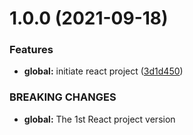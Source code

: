 # 1.0.0 (2021-09-18)


### Features

* **global:** initiate react project ([3d1d450](https://github.com/phatnguyenuit/itask/commit/3d1d4506f010e64606a3e4baad16fb0116982486))


### BREAKING CHANGES

* **global:** The 1st React project version

